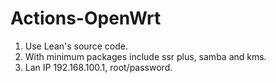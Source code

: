 # Actions-OpenWrt

1. Use Lean's source code.
2. With minimum packages include ssr plus, samba and kms.
3. Lan IP 192.168.100.1, root/password.
